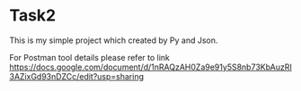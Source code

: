 # Task2

This is my simple project which created by Py and Json.

For Postman tool details please refer to link https://docs.google.com/document/d/1nRAQzAH0Za9e91y5S8nb73KbAuzRI3AZixGd93nDZCc/edit?usp=sharing
